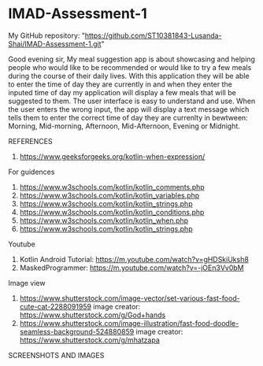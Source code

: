 # IMAD-Assessment-1

My GitHub repository: "https://github.com/ST10381843-Lusanda-Shai/IMAD-Assessment-1.git"

Good evening sir, My meal suggestion app is about showcasing and helping people who would like to be recommended or would like to try a few meals during the course of their daily lives. With this application they will be able to enter the time of day they are currently in and when they enter the inputed time of day my application will display a few meals that will be suggested to them. The user interface is easy to understand and use. When the user enters the wrong input, the app will display a text message which tells them to enter the correct time of day they are currenlty in bewtween: Morning, Mid-morning, Afternoon, Mid-Afternoon, Evening or Midnight.

REFERENCES

1. https://www.geeksforgeeks.org/kotlin-when-expression/

For guidences

1. https://www.w3schools.com/kotlin/kotlin_comments.php
2. https://www.w3schools.com/kotlin/kotlin_variables.php
3. https://www.w3schools.com/kotlin/kotlin_strings.php
4. https://www.w3schools.com/kotlin/kotlin_conditions.php
5. https://www.w3schools.com/kotlin/kotlin_when.php
6. https://www.w3schools.com/kotlin/kotlin_strings.php
   
Youtube
1. Kotlin Android Tutorial: https://m.youtube.com/watch?v=gHDSkiUksh8
2. MaskedProgrammer: https://m.youtube.com/watch?v=-jOEn3Vv0bM

Image view

1. https://www.shutterstock.com/image-vector/set-various-fast-food-cute-cat-2288091959 image creator: https://www.shutterstock.com/g/God+hands
2. https://www.shutterstock.com/image-illustration/fast-food-doodle-seamless-background-524880859 image creator: https://www.shutterstock.com/g/mhatzapa

SCREENSHOTS AND IMAGES


